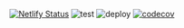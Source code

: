 [![Netlify Status](https://api.netlify.com/api/v1/badges/152b2532-f304-4f4f-b4b3-51dacc63dd42/deploy-status)](https://app.netlify.com/sites/airtegal/deploys)
![test](https://github.com/HP-J/Airtegal/workflows/test/badge.svg?branch=development)
![deploy](https://github.com/HP-J/Airtegal/workflows/test/badge.svg?branch=release)
[![codecov](https://codecov.io/gh/HP-J/Airtegal/branch/development/graph/badge.svg?token=REYXUTWCPO)](https://codecov.io/gh/HP-J/Airtegal)
